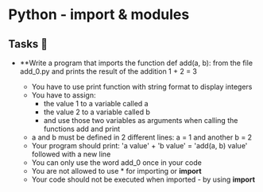 # Python - import & modules

## Tasks :page_with_curl:

* **Write a program that imports the function def add(a, b): from the file add_0.py and prints the result of the addition 1 + 2 = 3

	* You have to use print function with string format to display integers
	* You have to assign:
		* the value 1 to a variable called a
		* the value 2 to a variable called b
		* and use those two variables as arguments when calling the functions add and print
	* a and b must be defined in 2 different lines: a = 1 and another b = 2
	* Your program should print: 'a value' + 'b value' = 'add(a, b) value' followed with a new line
	* You can only use the word add_0 once in your code
	* You are not allowed to use * for importing or __import__
	* Your code should not be executed when imported - by using __import__
